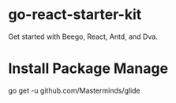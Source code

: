 # go-react-starter-kit
Get started with Beego, React, Antd, and Dva.

# Install Package Manage
go get -u github.com/Masterminds/glide
